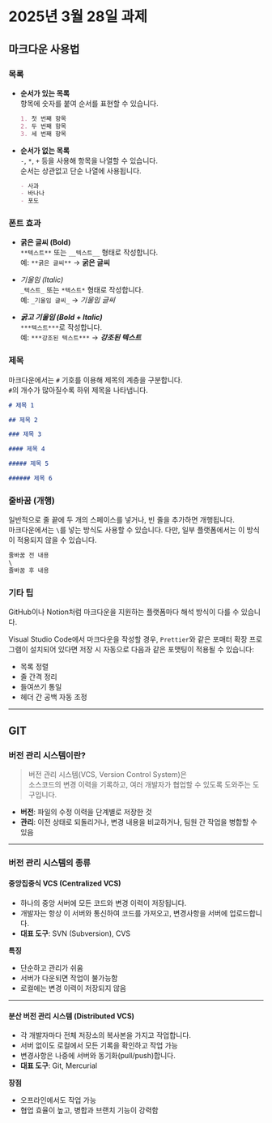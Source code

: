# 2025년 3월 28일 과제

## 마크다운 사용법

### 목록

- **순서가 있는 목록**  
  항목에 숫자를 붙여 순서를 표현할 수 있습니다.

  ```markdown
  1. 첫 번째 항목
  2. 두 번째 항목
  3. 세 번째 항목
  ```

- **순서가 없는 목록**  
  `-`, `*`, `+` 등을 사용해 항목을 나열할 수 있습니다.  
  순서는 상관없고 단순 나열에 사용됩니다.

  ```markdown
  - 사과
  - 바나나
  - 포도
  ```

### 폰트 효과

- **굵은 글씨 (Bold)**  
  `**텍스트**` 또는 `__텍스트__` 형태로 작성합니다.  
  예: `**굵은 글씨**` → **굵은 글씨**

- _기울임 (Italic)_  
  `_텍스트_` 또는 `*텍스트*` 형태로 작성합니다.  
  예: `_기울임 글씨_` → _기울임 글씨_

- **_굵고 기울임 (Bold + Italic)_**  
  `***텍스트***`로 작성합니다.  
  예: `***강조된 텍스트***` → **_강조된 텍스트_**

### 제목

마크다운에서는 `#` 기호를 이용해 제목의 계층을 구분합니다.  
`#`의 개수가 많아질수록 하위 제목을 나타냅니다.

```markdown
# 제목 1

## 제목 2

### 제목 3

#### 제목 4

##### 제목 5

###### 제목 6
```

### 줄바꿈 (개행)

일반적으로 줄 끝에 두 개의 스페이스를 넣거나, 빈 줄을 추가하면 개행됩니다.  
마크다운에서는 `\`를 넣는 방식도 사용할 수 있습니다. 다만, 일부 플랫폼에서는 이 방식이 적용되지 않을 수 있습니다.

```markdown
줄바꿈 전 내용  
\  
줄바꿈 후 내용
```

### 기타 팁

GitHub이나 Notion처럼 마크다운을 지원하는 플랫폼마다 해석 방식이 다를 수 있습니다.

Visual Studio Code에서 마크다운을 작성할 경우, `Prettier`와 같은 포매터 확장 프로그램이 설치되어 있다면 저장 시 자동으로 다음과 같은 포맷팅이 적용될 수 있습니다:

- 목록 정렬
- 줄 간격 정리
- 들여쓰기 통일
- 헤더 간 공백 자동 조정

---

## GIT

### 버전 관리 시스템이란?

> 버전 관리 시스템(VCS, Version Control System)은  
> 소스코드의 변경 이력을 기록하고, 여러 개발자가 협업할 수 있도록 도와주는 도구입니다.

- **버전**: 파일의 수정 이력을 단계별로 저장한 것
- **관리**: 이전 상태로 되돌리거나, 변경 내용을 비교하거나, 팀원 간 작업을 병합할 수 있음

---

### 버전 관리 시스템의 종류

#### 중앙집중식 VCS (Centralized VCS)

- 하나의 중앙 서버에 모든 코드와 변경 이력이 저장됩니다.
- 개발자는 항상 이 서버와 통신하여 코드를 가져오고, 변경사항을 서버에 업로드합니다.
- **대표 도구**: SVN (Subversion), CVS

**특징**

- 단순하고 관리가 쉬움
- 서버가 다운되면 작업이 불가능함
- 로컬에는 변경 이력이 저장되지 않음

---

#### 분산 버전 관리 시스템 (Distributed VCS)

- 각 개발자마다 전체 저장소의 복사본을 가지고 작업합니다.
- 서버 없이도 로컬에서 모든 기록을 확인하고 작업 가능
- 변경사항은 나중에 서버와 동기화(pull/push)합니다.
- **대표 도구**: Git, Mercurial

**장점**

- 오프라인에서도 작업 가능
- 협업 효율이 높고, 병합과 브랜치 기능이 강력함
